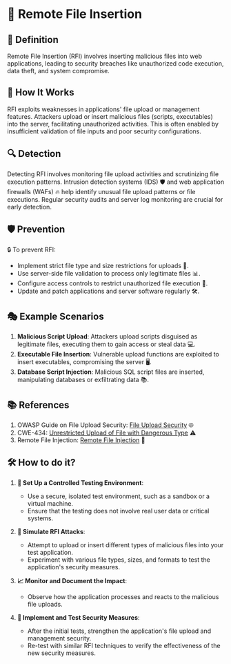 # 🚨 Remote File Insertion

## 📖 Definition

Remote File Insertion (RFI) involves inserting malicious files into web applications, leading to security breaches like unauthorized code execution, data theft, and system compromise.

## 🔄 How It Works

RFI exploits weaknesses in applications' file upload or management features. Attackers upload or insert malicious files (scripts, executables) into the server, facilitating unauthorized activities. This is often enabled by insufficient validation of file inputs and poor security configurations.

## 🔍 Detection

Detecting RFI involves monitoring file upload activities and scrutinizing file execution patterns. Intrusion detection systems (IDS) 🛡️ and web application firewalls (WAFs) 🔥 help identify unusual file upload patterns or file executions. Regular security audits and server log monitoring are crucial for early detection.

## 🛡️ Prevention

🔒 To prevent RFI:

- Implement strict file type and size restrictions for uploads 📁.
- Use server-side file validation to process only legitimate files 📊.
- Configure access controls to restrict unauthorized file execution 🔑.
- Update and patch applications and server software regularly 🛠️.

## 🎭 Example Scenarios

1. **Malicious Script Upload**: Attackers upload scripts disguised as legitimate files, executing them to gain access or steal data 💻.
2. **Executable File Insertion**: Vulnerable upload functions are exploited to insert executables, compromising the server 🖥️.
3. **Database Script Injection**: Malicious SQL script files are inserted, manipulating databases or exfiltrating data 📚.

## 📚 References

1. OWASP Guide on File Upload Security: [File Upload Security](https://cheatsheetseries.owasp.org/cheatsheets/File_Upload_Cheat_Sheet.html) 🌐
2. CWE-434: [Unrestricted Upload of File with Dangerous Type](https://cwe.mitre.org/data/definitions/434.html) ⚠️
3. Remote File Injection: [Remote File Injection](https://fr.wikipedia.org/wiki/Remote_File_Inclusion) 📖

## 🛠️ How to do it? 

1. **🔬 Set Up a Controlled Testing Environment**:
   - Use a secure, isolated test environment, such as a sandbox or a virtual machine.
   - Ensure that the testing does not involve real user data or critical systems.

2. **🧪 Simulate RFI Attacks**:
   - Attempt to upload or insert different types of malicious files into your test application.
   - Experiment with various file types, sizes, and formats to test the application's security measures.

3. **📈 Monitor and Document the Impact**:
   - Observe how the application processes and reacts to the malicious file uploads.

4. **🔐 Implement and Test Security Measures**:
   - After the initial tests, strengthen the application's file upload and management security.
   - Re-test with similar RFI techniques to verify the effectiveness of the new security measures.